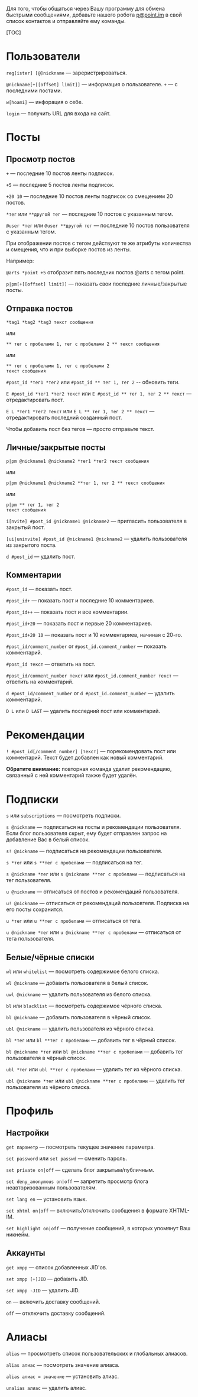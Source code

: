 Для того, чтобы общаться через Вашу программу для обмена быстрыми сообщениями, добавьте нашего робота p@point.im в свой список контактов и отправляйте ему команды.

[TOC]

# Пользователи

`reg[ister] [@]nickname` — зареристрироваться.

`@nickname[+[[offset] limit]]` — информация о пользователе.
`+` — с последними постами.

`w[hoami]` — инфорация о себе.

`login` — получить URL для входа на сайт.

# Посты

## Просмотр постов

`+` — последние 10 постов ленты подписок.

`+5` — последние 5 постов ленты подписок.

`+20 10` — последние 10 постов ленты подписок со смещением 20 постов.

`*тег` или `**другой тег` — последние 10 постов с указанным тегом.

`@user *тег` или `@user **другой тег` — последние 10 постов пользователя с указанным тегом.

При отображении постов с тегом действуют те же атрибуты количества и смещения, что и при выборке постов из ленты.

Например:

`@arts *point +5` отобразит пять последних постов @arts с тегом point.

`p|pm[+[[offset] limit]]` — показать свои последние личные/закрытые посты.

## Отправка постов

    
    *tag1 *tag2 *tag3 текст сообщения
    

или

    
    ** тег с пробелами 1, тег с пробелами 2 ** текст сообщения
    

или

    
    ** тег с пробелами 1, тег с пробелами 2
    текст сообщения
    

`#post_id *тег1 *тег2` или `#post_id ** тег 1, тег 2` --
обновить теги.

`E #post_id *тег1 *тег2 текст` или `E #post_id ** тег 1, тег 2 **
текст` — отредактировать пост.

`E L *тег1 *тег2 текст` или `E L ** тег 1, тег 2 **
текст` — отредактировать последний созданный пост.

Чтобы добавить пост без тегов — просто отправьте текст.

## Личные/закрытые посты

    
    p|pm @nickname1 @nickname2 *тег1 *тег2 текст сообщения
    

или

    
    p|pm @nickname1 @nickname2 **тег 1, тег 2 ** текст сообщения
    

или

    
    p|pm ** тег 1, тег 2
    текст сообщения
    

`i[nvite] #post_id @nickname1 @nickname2` — пригласить пользователя в закрытый пост.

`[ui|uninvite] #post_id @nickname1 @nickname2` — удалить пользователя из закрытого поста.

`d #post_id` — удалить пост.

## Комментарии

`#post_id` — показать пост.

`#post_id+` — показать пост и последние 10 комментариев.

`#post_id++` — показать пост и все комментарии.

`#post_id+20` — показать пост и первые 20 комментариев.

`#post_id+20 10` — показать пост и 10 комментариев, начиная
с 20-го.

`#post_id/comment_number` or `#post_id.comment_number` — показать комментарий.

`#post_id текст` — ответить на пост.

`#post_id/comment_number текст` или `#post_id.comment_number текст` — ответить на комментарий.

`d #post_id/comment_number` or `d
#post_id.comment_number` — удалить комментарий.

`D L` или `D LAST` — удалить последний пост или комментарий.

# Рекомендации

`! #post_id[/comment_number] [текст]` — порекомендовать пост или комментарий. Текст будет добавлен как новый комментарий.

**Обратите внимание:** повторная команда удалит рекомендацию, связанный с ней комментарий также будет удалён.

# Подписки

`s` или `subscriptions` — посмотреть подписки.

`s @nickname` — подписаться на посты и рекомендации пользователя. Если блог пользователя скрыт, ему будет отправлен запрос на добавление Вас в белый список.

`s! @nickname` — подписаться на рекомендации пользователя.

`s *тег` или `s **тег с пробелами` — подписаться на тег.

`s @nickname *тег` или `s @nickname **тег с пробелами` — подписаться на тег пользователя.

`u @nickname` — отписаться от постов и рекомендаций пользователя.

`u! @nickname` — отписаться от рекомендаций пользовтеля. Подписка на его посты сохранится.

`u *тег` или `u **тег с пробелами` — отписаться от тега.

`u @nickname *тег` или `u @nickname **тег с пробелами` — отписаться от тега пользователя.

## Белые/чёрные списки

`wl` или `whitelist` — посмотреть содержимое белого списка.

`wl @nickname` — добавить пользователя в белый список.

`uwl @nickname` — удалить пользователя из белого списка.

`bl` или `blacklist` — посмотреть содержимое чёрного списка.

`bl @nickname` — добавить пользователя в чёрный список.

`ubl @nickname` — удалить пользователя из чёрного списка.

`bl *тег` или `bl **тег с пробелами` — добавить тег в
чёрный список.

`bl @nickname *тег` или `bl @nickname **тег с пробелами` — добавить тег пользователя в чёрный список.

`ubl *тег` или `ubl **тег с пробелами` — удалить тег из чёрного списка.

`ubl @nickname *тег` или `ubl @nickname **тег с пробелами` — удалить тег пользователя из чёрного списка.

# Профиль

## Настройки

`get параметр` — посмотреть текущее значение параметра.

`set password` или `set passwd` — сменить пароль.

`set private on|off` — сделать блог закрытым/публичным.

`set deny_anonymous on|off` — запретить просмотр блога неавторизованным пользователям.

`set lang en` — установить язык.

`set xhtml on|off` — включить/отключить сообщения в формате XHTML-IM.

`set highlight on|off` — получение сообщений, в которых упомянут Ваш никнейм.

## Аккаунты

`get xmpp` — список добавленных JID'ов.

`set xmpp [+]JID` — добавить JID.

`set xmpp -JID` — удалить JID.

`on` — включить доставку сообщений.

`off` — отключить доставку сообщений.

# Алиасы

`alias` — просмотреть список пользовательских и глобальных алиасов.

`alias алиас` — посмотреть значение алиаса.

`alias алиас = значение` — установить алиас.

`unalias алиас` — удалить алиас.

